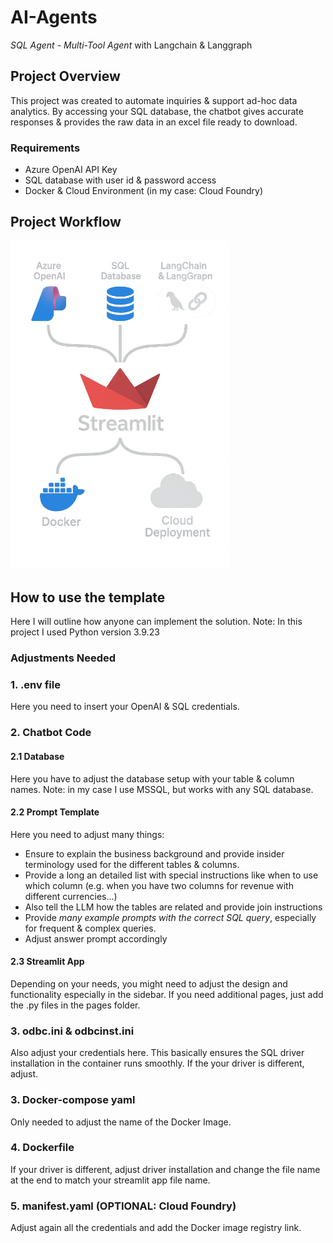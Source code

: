 # AI-Agents
*SQL Agent - Multi-Tool Agent* with Langchain &amp; Langgraph

## Project Overview
This project was created to automate inquiries & support ad-hoc data analytics.
By accessing your SQL database, the chatbot gives accurate responses & provides the raw data in an excel file ready to download.

### Requirements
- Azure OpenAI API Key
- SQL database with user id & password access
- Docker & Cloud Environment (in my case: Cloud Foundry)

## Project Workflow
<img src="https://github.com/MScheerer97/AI-Agents/blob/main/images/workflow.PNG" alt="Workflow" width="350"/>

## How to use the template
Here I will outline how anyone can implement the solution.
Note: In this project I used Python version 3.9.23

### Adjustments Needed 

### 1. .env file
Here you need to insert your OpenAI & SQL credentials.

### 2. Chatbot Code 
#### 2.1 Database 
Here you have to adjust the database setup with your table & column names. 
Note: in my case I use MSSQL, but works with any SQL database. 

#### 2.2 Prompt Template
Here you need to adjust many things:
- Ensure to explain the business background and provide insider terminology used for the different tables & columns. 
- Provide a long an detailed list with special instructions like when to use which column (e.g. when you have two columns for revenue with different currencies...)
- Also tell the LLM how the tables are related and provide join instructions
- Provide *many example prompts with the correct SQL query*, especially for frequent & complex queries.
- Adjust answer prompt accordingly

#### 2.3 Streamlit App 
Depending on your needs, you might need to adjust the design and functionality especially in the sidebar. 
If you need additional pages, just add the .py files in the pages folder.

### 3. odbc.ini & odbcinst.ini
Also adjust your credentials here. 
This basically ensures the SQL driver installation in the container runs smoothly.
If the your driver is different, adjust.

### 3. Docker-compose yaml 
Only needed to adjust the name of the Docker Image.

### 4. Dockerfile
If your driver is different, adjust driver installation and change the file name at the end to match your streamlit app file name.

### 5. manifest.yaml (OPTIONAL: Cloud Foundry)
Adjust again all the credentials and add the Docker image registry link.








